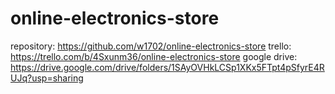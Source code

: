 # online-electronics-store
repository: https://github.com/w1702/online-electronics-store
trello: https://trello.com/b/4Sxunm36/online-electronics-store
google drive: https://drive.google.com/drive/folders/1SAyOVHkLCSp1XKx5FTpt4pSfyrE4RUJq?usp=sharing